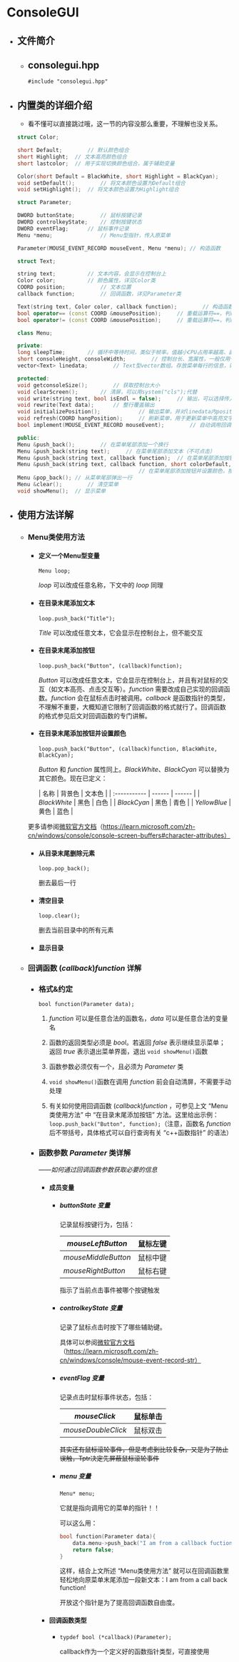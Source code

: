 # ConsoleGUI

- ## 文件简介

  - ## consolegui.hpp

    `#include "consolegui.hpp"`

- ## 内置类的详细介绍

  - 看不懂可以直接跳过哦，这一节的内容没那么重要，不理解也没关系。

  ```c++
  struct Color;
  
  short Default;		// 默认颜色组合
  short Highlight;	// 文本高亮颜色组合
  short lastcolor;	// 用于实现切换颜色组合，属于辅助变量
  
  Color(short Default = BlackWhite, short Highlight = BlackCyan);		// 构造函数
  void setDefault();		// 将文本颜色设置为Default组合
  void setHighlight();	// 将文本颜色设置为Highlight组合
  ```

  ```c++
  struct Parameter;
  
  DWORD buttonState;		// 鼠标按键记录
  DWORD controlkeyState;	// 控制按键状态
  DWORD eventFlag;		// 鼠标事件记录
  Menu *menu;				// Menu型指针，传入原菜单
  
  Parameter(MOUSE_EVENT_RECORD mouseEvent, Menu *menu);	// 构造函数
  ```

  ```c++
  struct Text;
  
  string text;			// 文本内容，会显示在控制台上
  Color color;			// 颜色属性，详见Color类
  COORD position;			// 文本位置
  callback function;		// 回调函数，详见Parameter类
  
  Text(string text, Color color, callback function);		// 构造函数
  bool operator== (const COORD &mousePosition);		// 重载运算符==，判断鼠标坐标是否与文本位置重合
  bool operator!= (const COORD &mousePosition);		// 重载运算符==，判断鼠标坐标是否不与文本位置重合
  ```

  ```c++
  class Menu;
  
  private:
  long sleepTime;		// 循环中等待时间，类似于帧率。值越小CPU占用率越高、画面越流畅。一般为50
  short consoleHeight, consoleWidth;		// 控制台长、宽属性，一般仅用于clearScreen函数
  vector<Text> linedata;		// Text型vector数组。存放菜单每行的信息，详见Text类
  
  protected:
  void getconsoleSize();		// 获取控制台大小
  void clearScreen();		// 清屏，可以用system("cls");代替
  void write(string text, bool isEndl = false);		// 输出，可以选择传入第二个参数表示是否要换行
  void rewrite(Text data);		// 整行覆盖输出
  void initializePosition();			// 输出菜单，并对linedata内position成员变量初始化
  void refresh(COORD hangPosition);		// 刷新菜单，用于更新菜单中高亮文字
  bool implement(MOUSE_EVENT_RECORD mouseEvent);		// 自动调用回调函数
  
  public:
  Menu &push_back();		// 在菜单尾部添加一个换行
  Menu &push_back(string text);		// 在菜单尾部添加文本（不可点击）
  Menu &push_back(string text, callback function);	// 在菜单尾部添加按钮，按下时执行function();
  Menu &push_back(string text, callback function, short colorDefault, short colorHighlight);
  										// 在菜单尾部添加按钮并设置颜色，按下时执行function();
  Menu &pop_back();	// 从菜单尾部弹出一行
  Menu &clear();		// 清空菜单
  void showMenu();	// 显示菜单
  ```

- ## 使用方法详解

  - ### Menu类使用方法

    - #### 定义一个Menu型变量

      `Menu loop;`

      $loop$ 可以改成任意名称，下文中的 $loop$ 同理

      

    - #### 在目录末尾添加文本

      `loop.push_back("Title");`

      $Title$ 可以改成任意文本，它会显示在控制台上，但不能交互

      

    - #### 在目录末尾添加按钮

      `loop.push_back("Button", (callback)function);`

      $Button$ 可以改成任意文本，它会显示在控制台上，并且有对鼠标的交互（如文本高亮、点击交互等）。$function$ 需要改成自己实现的回调函数。$function$ 会在鼠标点击时被调用。$callback$ 是函数指针的类型，不理解不重要，大概知道它限制了回调函数的格式就行了。回调函数的格式参见后文对回调函数的专门讲解。

      

    - #### 在目录末尾添加按钮并设置颜色

      `loop.push_back("Button", (callback)function, BlackWhite, BlackCyan);`

      $Button$ 和 $function$ 属性同上。$BlackWhite$、$BlackCyan$ 可以替换为其它颜色。现在已定义：

      | 名称         | 背景色 | 文本色 |
  | :----------- | ------ | ------ |
      | $BlackWhite$ | 黑色   | 白色   |
      | $BlackCyan$  | 黑色   | 青色   |
    | $YellowBlue$ | 黄色   | 蓝色   |
    
    更多请参阅[微软官方文档](https://learn.microsoft.com/zh-cn/windows/console/console-screen-buffers#character-attributes)（https://learn.microsoft.com/zh-cn/windows/console/console-screen-buffers#character-attributes）

    
    
    - #### 从目录末尾删除元素
    
      `loop.pop_back();`
    
      删去最后一行
    
      
    
    - #### 清空目录
    
      `loop.clear();`
    
      删去当前目录中的所有元素
    
      
    
    - #### 显示目录
    
  - ### 回调函数  $(callback) function$ 详解

    - ### 格式&约定

      `bool function(Parameter data);`

      1. $function$ 可以是任意合法的函数名，$data$ 可以是任意合法的变量名

      2. 函数的返回类型必须是 $bool$。若返回 $false$ 表示继续显示菜单；返回 $true$ 表示退出菜单界面，退出 `void showMenu()`函数

      3. 函数参数必须仅有一个，且必须为 $Parameter$ 类

      4. `void showMenu()`函数在调用 $function$ 前会自动清屏，不需要手动处理

      5. 有关如何使用回调函数 $(callback) function$ ，可参见上文  “Menu类使用方法”  中  “在目录末尾添加按钮”  方法。这里给出示例：`loop.push_back("Button", function);`（注意，函数名 $function$ 后不带括号，具体格式可以自行查询有关  “c++函数指针”  的语法）

         

    - ### 函数参数 $Parameter$ 类详解

      ——*如何通过回调函数参数获取必要的信息*

      - #### 成员变量

        - ##### $buttonState$ 变量

          记录鼠标按键行为，包括：

          | $mouseLeftButton$   | 鼠标左键 |
          | ------------------- | -------- |
          | $mouseMiddleButton$ | 鼠标中键 |
          | $mouseRightButton$  | 鼠标右键 |

          指示了当前点击事件被哪个按键触发

          

        - ##### $controlkeyState$ 变量

          记录了鼠标点击时按下了哪些辅助键。

          具体可以参阅[微软官方文档](https://learn.microsoft.com/zh-cn/windows/console/mouse-event-record-str)（https://learn.microsoft.com/zh-cn/windows/console/mouse-event-record-str）

          

        - ##### $eventFlag$ 变量

          记录点击时鼠标事件状态，包括：

          | $mouseClick$       | 鼠标单击 |
          | ------------------ | -------- |
          | $mouseDoubleClick$ | 鼠标双击 |

          ~~其实还有鼠标滚轮事件，但是考虑到比较复杂，又是为了防止误触，Tptr决定先屏蔽鼠标滚轮事件~~

          

        - ##### $menu$ 变量

          `Menu* menu;`

          它就是指向调用它的菜单的指针！！

          可以这么用：

          ```c++
          bool function(Parameter data){
              data.menu->push_back("I am from a callback fuction!");
              return false;
          }
          ```

          这样，结合上文所述  “Menu类使用方法”  就可以在回调函数里轻松地向原菜单末尾添加一段新文本：I am from a call back function!

          开放这个指针是为了提高回调函数自由度。

          

      - #### 回调函数类型

        - `typdef bool (*callback)(Parameter);`

          callback作为一个定义好的函数指针类型，可直接使用

